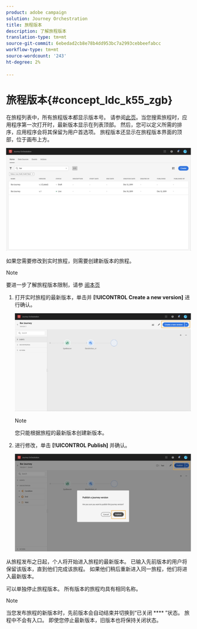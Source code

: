 ```yaml
---
product: adobe campaign
solution: Journey Orchestration
title: 旅程版本
description: 了解旅程版本
translation-type: tm+mt
source-git-commit: 6ebedad2cb8e78b4dd953bc7a2993cebbeefabcc
workflow-type: tm+mt
source-wordcount: '243'
ht-degree: 2%

---
```



# 旅程版本{#concept_ldc_k55_zgb}

在旅程列表中，所有旅程版本都显示版本号。 请参阅[此页](../building-journeys/using-the-journey-designer.md)。当您搜索旅程时，应用程序第一次打开时，最新版本显示在列表顶部。 然后，您可以定义所需的排序，应用程序会将其保留为用户首选项。 旅程版本还显示在旅程版本界面的顶部，位于画布上方。

![](../assets/journeyversions1.png)

如果您需要修改到实时旅程，则需要创建新版本的旅程。

>[!NOTE]
>
>要进一步了解旅程版本限制，请参 [阅本页](../about/limitations.md#journey-versions-limitations)

1. 打开实时旅程的最新版本，单击并 **[!UICONTROL Create a new version]** 进行确认。

   ![](../assets/journeyversions2.png)

   >[!NOTE]
   >
   >您只能根据旅程的最新版本创建新版本。

1. 进行修改，单击 **[!UICONTROL Publish]** 并确认。

   ![](../assets/journeyversions3.png)

从旅程发布之日起，个人将开始进入旅程的最新版本。 已输入先前版本的用户将保留该版本，直到他们完成该旅程。 如果他们稍后重新进入同一旅程，他们将进入最新版本。

可以单独停止旅程版本。 所有版本的旅程均具有相同名称。

>[!NOTE]
>
>当您发布旅程的新版本时，先前版本会自动结束并切换到“已关闭 **** ”状态。 旅程中不会有入口。 即使您停止最新版本，旧版本也将保持关闭状态。
